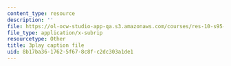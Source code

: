 ```yaml
---
content_type: resource
description: ''
file: https://ol-ocw-studio-app-qa.s3.amazonaws.com/courses/res-10-s95-physics-of-covid-19-transmission-fall-2020/8b17ba3617625f678c8fc2dc303a1de1_ePKxMVfPmws.vtt
file_type: application/x-subrip
resourcetype: Other
title: 3play caption file
uid: 8b17ba36-1762-5f67-8c8f-c2dc303a1de1
---
```

